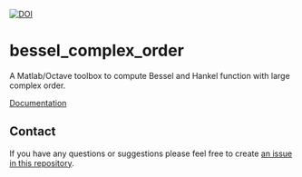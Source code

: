 [![DOI](https://zenodo.org/badge/477078224.svg)](https://zenodo.org/badge/latestdoi/477078224)

# bessel_complex_order

A Matlab/Octave toolbox to compute Bessel and Hankel function with large complex order.

[Documentation](doc/documentation.pdf)

## Contact

If you have any questions or suggestions please feel free to create [an issue in this repository](https://github.com/zmoitier/bessel_complex_order/issues/new).
